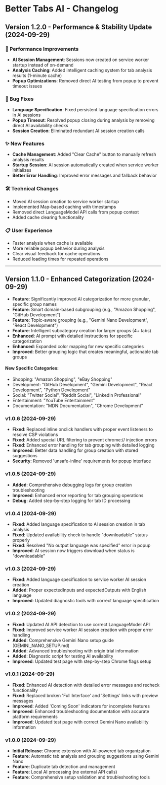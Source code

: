 # Better Tabs AI - Changelog

## Version 1.2.0 - Performance & Stability Update (2024-09-29)

### 🚀 Performance Improvements
- **AI Session Management**: Sessions now created on service worker startup instead of on-demand
- **Analysis Caching**: Added intelligent caching system for tab analysis results (1-minute cache)
- **Popup Optimizations**: Removed direct AI testing from popup to prevent timeout issues

### 🔧 Bug Fixes
- **Language Specification**: Fixed persistent language specification errors in AI sessions
- **Popup Timeout**: Resolved popup closing during analysis by removing direct AI availability checks
- **Session Creation**: Eliminated redundant AI session creation calls

### ✨ New Features
- **Cache Management**: Added "Clear Cache" button to manually refresh analysis results
- **Startup Session**: AI session automatically created when service worker initializes
- **Better Error Handling**: Improved error messages and fallback behavior

### 🛠 Technical Changes
- Moved AI session creation to service worker startup
- Implemented Map-based caching with timestamps
- Removed direct LanguageModel API calls from popup context
- Added cache clearing functionality

### 📋 User Experience
- Faster analysis when cache is available
- More reliable popup behavior during analysis
- Clear visual feedback for cache operations
- Reduced loading times for repeated operations

---

## Version 1.1.0 - Enhanced Categorization (2024-09-29)

- **Feature**: Significantly improved AI categorization for more granular, specific group names
- **Feature**: Smart domain-based subgrouping (e.g., "Amazon Shopping", "GitHub Development")
- **Feature**: Topic-aware grouping (e.g., "Gemini Nano Development", "React Development")
- **Feature**: Intelligent subcategory creation for larger groups (4+ tabs)
- **Enhanced**: AI prompt with detailed instructions for specific categorization
- **Enhanced**: Expanded color mapping for new specific categories
- **Improved**: Better grouping logic that creates meaningful, actionable tab groups

#### New Specific Categories:
- Shopping: "Amazon Shopping", "eBay Shopping"
- Development: "GitHub Development", "Gemini Development", "React Development", "Python Development"
- Social: "Twitter Social", "Reddit Social", "LinkedIn Professional"
- Entertainment: "YouTube Entertainment"
- Documentation: "MDN Documentation", "Chrome Development"

### v1.0.6 (2024-09-29)

- **Fixed**: Replaced inline onclick handlers with proper event listeners to resolve CSP violations
- **Fixed**: Added special URL filtering to prevent chrome:// injection errors
- **Fixed**: Enhanced error handling for tab grouping with detailed logging
- **Improved**: Better data handling for group creation with stored suggestions
- **Security**: Removed 'unsafe-inline' requirements for popup interface

### v1.0.5 (2024-09-29)

- **Added**: Comprehensive debugging logs for group creation troubleshooting
- **Improved**: Enhanced error reporting for tab grouping operations
- **Debug**: Added step-by-step logging for tab ID processing

### v1.0.4 (2024-09-29)

- **Fixed**: Added language specification to AI session creation in tab analysis
- **Fixed**: Updated availability check to handle "downloadable" status properly
- **Fixed**: Resolved "No output language was specified" error in popup
- **Improved**: AI session now triggers download when status is "downloadable"

### v1.0.3 (2024-09-29)

- **Fixed**: Added language specification to service worker AI session creation
- **Added**: Proper expectedInputs and expectedOutputs with English language
- **Improved**: Updated diagnostic tools with correct language specification

### v1.0.2 (2024-09-29)

- **Fixed**: Updated AI API detection to use correct LanguageModel API
- **Fixed**: Improved service worker AI session creation with proper error handling
- **Added**: Comprehensive Gemini Nano setup guide (GEMINI_NANO_SETUP.md)
- **Added**: Advanced troubleshooting with origin trial information
- **Added**: Diagnostic script for testing AI availability
- **Improved**: Updated test page with step-by-step Chrome flags setup

### v1.0.1 (2024-09-29)

- **Fixed**: Enhanced AI detection with detailed error messages and recheck functionality
- **Fixed**: Replaced broken 'Full Interface' and 'Settings' links with preview messages
- **Improved**: Added 'Coming Soon' indicators for incomplete features
- **Improved**: Enhanced troubleshooting documentation with accurate platform requirements
- **Improved**: Updated test page with correct Gemini Nano availability information

### v1.0.0 (2024-09-29)

- **Initial Release**: Chrome extension with AI-powered tab organization
- **Feature**: Automatic tab analysis and grouping suggestions using Gemini Nano
- **Feature**: Duplicate tab detection and management
- **Feature**: Local AI processing (no external API calls)
- **Feature**: Comprehensive setup validation and troubleshooting tools
